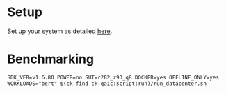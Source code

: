 # Setup
Set up your system as detailed [here](https://github.com/krai/ck-qaic/blob/main/script/setup.docker/README.md).

# Benchmarking
```
SDK_VER=v1.6.80 POWER=no SUT=r282_z93_q8 DOCKER=yes OFFLINE_ONLY=yes WORKLOADS="bert" $(ck find ck-qaic:script:run)/run_datacenter.sh
```
